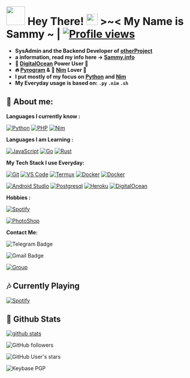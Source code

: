 # <img src="https://i.pinimg.com/originals/01/63/6c/01636c5434cd0462086620c60fdfec16.gif" width="50px"> **Hey There! <img src="https://raw.githubusercontent.com/MartinHeinz/MartinHeinz/master/wave.gif" width="30px"> >~<** My Name is Sammy ~  | [![Profile views](https://gpvc.arturio.dev/mrsammyxd)](https://github.com/mrsammyxd)

 
- **SysAdmin and the Backend Developer of [otherProject](https://otherproject)**
- **a information, read my info here -> [Sammy.info](https://MercyInfo)**
- **🐋 [DigitalOcean](https://digitalocean.com) Power User 💪**
- **🔥 [Pyrogram](https://pyrogram.org) & 👑 [Nim](https://nim-lang.org) Lover 💖**
- **I put mostly of my focus on [Python](https://python.org) and [Nim](https://nim-lang.org)**
- **My Everyday usage is based on: `.py` `.nim` `.sh`**

## 👦 **About me**:

**Languages I currently know :**

[![Python](https://img.shields.io/badge/-Python-%232c3e50?style=flat-square&logo=python)](https://python.org) [![PHP](https://img.shields.io/badge/-PHP-%232c3e50?style=flat-square&logo=php)](https://php.net) [![Nim](https://img.shields.io/badge/-Nim-%232c3e50?style=flat-square&logo=nim)](https://nim-lang.org)






**Languages I am Learning :**

[![JavaScript](https://img.shields.io/badge/-JavaScript-%232c3e50?style=flat-square&logo=javascript)](https://nodejs.org) [![Go](https://img.shields.io/badge/-Go-%232c3e50?style=flat-square&logo=go)](https://golang.org) [![Rust](https://img.shields.io/badge/-Rust-%232c3e50?style=flat-square&logo=rust)](https://rust-lang.org)






**My Tech Stack I use Everyday:**

[![Git](https://img.shields.io/badge/-Git-%23F05032?style=flat-square&logo=git&logoColor=%23ffffff)](https://git-scm.com) [![VS Code](https://img.shields.io/badge/-VSCode-%23007ACC?style=flat-square&logo=visual-studio-code)](https://code.visualstudio.com/) [![Termux](https://img.shields.io/badge/-Termux-%232c3e50?style=flat-square&logo=typescript)](https://termux.com) [![Docker](https://img.shields.io/badge/-Docker-%23007ACC?style=flat-square&logo=docker)](https://www.docker.com/) [![Docker](https://img.shields.io/badge/-Docker-%23007ACC?style=flat-square&logo=docker)](https://www.docker.com/)


[![Android Studio](https://img.shields.io/badge/-Studio-%232c3e50?style=flat-square&logo=android-studio)](https://developer.android.com/studio) [![Postgresql](https://img.shields.io/badge/-Postgresql-%232c3e50?style=flat-square&logo=postgresql)](https://postgresql.org) [![Heroku](https://img.shields.io/badge/-Heroku-purple?style=flat-square&logo=heroku)](https://heroku.com) [![DigitalOcean](https://img.shields.io/badge/-DigitalOcean-grey?style=flat-square&logo=digitalocean)](https://digitalocean.com)















**Hobbies :**

[![Spotify](https://img.shields.io/badge/-Spotify-%232c3e50?style=flat-square&logo=spotify)](https://spotify.com)

[![PhotoShop](https://img.shields.io/badge/-PhotoShop-%23007ACC?style=flat-square&logo=Adobe)](https://www.adobe.com/products/photoshop.html)


**Contact Me:**

![Telegram Badge](https://img.shields.io/badge/-ContactSammy-1ca0f1?style=flat-square&logo=telegram&logoColor=white&link=https://t.me/iQuitBye)

![Gmail Badge](https://img.shields.io/badge/-mrsammyxd.com-c14438?style=flat-square&logo=Gmail&logoColor=white&link=mailto:mrsammyxd.com)

[![Group](https://img.shields.io/badge/dynamic/json?logo=telegram&label=%40Request&labelColor=282c34&suffix=+members&color=2CA5E0&query=%24.data.totalSubs&url=https%3A%2F%2Fapi.spencerwoo.com%2Fsubstats%2F%3Fsource%3Dtelegram%26queryKey%3DDeprecatedChat&longCache=true%22)](https://t.me/iQuitBye)


##  🎶 **Currently Playing**


[![Spotify](https://novatorem.vercel.app/api/spotify)](https://www.last.fm/user/AtifAslam)


##  🐙 **Github Stats**

[![github stats](https://github-readme-stats.vercel.app/api?username=mrsammyxd&show_icons=true&theme=radical)](https://github.com/mrsammyxd)

![GitHub followers](https://img.shields.io/github/followers/mrsammyxd?color=aqua&label=Followers&style=for-the-badge)

![GitHub User's stars](https://img.shields.io/github/stars/mrsammyxd?affiliations=OWNER&color=aqua&style=for-the-badge)

![Keybase PGP](https://img.shields.io/keybase/pgp/mrsammyxd?color=aqua&style=for-the-badge)
